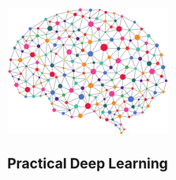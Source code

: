 <div align="center">
    <img src=".github/logo-dl.png" height="256"/>
    <h1>Practical Deep Learning</h1>
</div>



